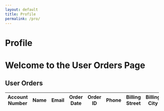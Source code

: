 ```yaml
---
layout: default
title: Profile
permalink: /pro/
---
```


# Profile



<!DOCTYPE html>
<html lang="en">
<head>
  <meta charset="UTF-8">
  <meta name="viewport" content="width=device-width, initial-scale=1.0">
  <title>Google Login and User Data</title>
  <style>
    <style>
  /* General Styles */


    <div class="profile-container">
    <h2>Your Profile</h2>
    <div class="profile">
      <img id="profilePicture" src="default-avatar.png" alt="Profile Picture" class="profile-picture" />
      <h1 id="profileName">Name</h1>
      <p id="profileEmail">Email</p>
    </div>

  h1, h2 {
    text-align: center;
    margin: 20px 0;
  }

  h1 {
    font-size: 2rem;
    color: #4CAF50;
  }

  h2 {
    font-size: 1.5rem;
    color: #333;
  }

  /* Container */
  .container {
    width: 90%;
    max-width: 1200px;
    margin: 0 auto;
    padding: 20px;
    background: #fff;
    box-shadow: 0 2px 5px rgba(0, 0, 0, 0.1);
    border-radius: 8px;
  }

  /* Table Styles */
  table {
    width: 100%;
    border-collapse: collapse;
    margin: 20px 0;
  }

  th, td {
    text-align: left;
    padding: 12px 15px;
    border: 1px solid #ddd;
  }

  th {
    background-color: #4CAF50;
    color: white;
    font-weight: bold;
  }

  td {
    background-color: #f9f9f9;
  }

  /* Zebra striping for rows */
  tr:nth-child(even) td {
    background-color: #f1f1f1;
  }

  /* Responsive Table */
  @media (max-width: 768px) {
    table {
      font-size: 14px;
    }

    th, td {
      padding: 10px;
    }
  }

  /* No Orders Message */
  .no-orders {
    text-align: center;
    font-size: 1.2rem;
    color: #888;
    margin: 20px 0;
  }

  /* Footer */
  footer {
    text-align: center;
    padding: 20px 0;
    background: #4CAF50;
    color: white;
    margin-top: 30px;
    font-size: 0.9rem;
  }
</style>

  </style>
</head>
<body>
  <h1>Welcome to the User Orders Page</h1>
  
  <h2>User Orders</h2>
  <table id="orderTable">
    <thead>
      <tr>
        <th>Account Number</th>
        <th>Name</th>
        <th>Email</th>
        <th>Order Date</th>
        <th>Order ID</th>
        <th>Phone</th>
        <th>Billing Street</th>
        <th>Billing City</th>
        <th>Billing State</th>
        <th>Billing Postal</th>
        <th>Billing Country</th>
        <th>Shipping Street</th>
        <th>Shipping City</th>
        <th>Shipping State</th>
        <th>Shipping Postal</th>
        <th>Shipping Country</th>
        <th>Item Name</th>
        <th>Item Quantity</th>
        <th>Item Price</th>
        <th>Total Amount</th>
        <th>Tracking Number</th>
      </tr>
    </thead>
    <tbody>
      <!-- Orders will be displayed here -->
    </tbody>
  </table>

  <script src="https://accounts.google.com/gsi/client" async defer></script>
  <script>
    // Your existing code to handle Google Sign-In

    // Fetch user info and display orders
    function getUserInfo() {
      const authInstance = gapi.auth2.getAuthInstance();
      const user = authInstance.currentUser.get();
      if (user.isSignedIn()) {
        const userInfo = user.getBasicProfile();
        const email = userInfo.getEmail(); // Get the logged-in user's email
        localStorage.setItem("loggedInUserEmail", email); // Store in localStorage
        return email;
      }
    }

    // Fetch orders based on email
    function fetchUserOrders(email) {
      const tableBody = document.querySelector("#orderTable tbody");
      fetch("https://raw.githubusercontent.com/m-cochran/Randomerr/main/orders.json")
        .then(response => response.json())
        .then(data => {
          const userOrders = data.filter(order => order.Email === email);
          if (userOrders.length > 0) {
            userOrders.forEach(order => {
              const row = document.createElement("tr");
              row.innerHTML = `
                <td>${order["Account Number"] || "N/A"}</td>
                <td>${order["Name"] || "N/A"}</td>
                <td>${order["Email"] || "N/A"}</td>
                <td>${order["Order Date"] || "N/A"}</td>
                <td>${order["Order ID"] || "N/A"}</td>
                <td>${order["Phone"] || "N/A"}</td>
                <td>${order["Billing Street"] || "N/A"}</td>
                <td>${order["Billing City"] || "N/A"}</td>
                <td>${order["Billing State"] || "N/A"}</td>
                <td>${order["Billing Postal"] || "N/A"}</td>
                <td>${order["Billing Country"] || "N/A"}</td>
                <td>${order["Shipping Street"] || "N/A"}</td>
                <td>${order["Shipping City"] || "N/A"}</td>
                <td>${order["Shipping State"] || "N/A"}</td>
                <td>${order["Shipping Postal"] || "N/A"}</td>
                <td>${order["Shipping Country"] || "N/A"}</td>
                <td>${order["Item Name"] || "N/A"}</td>
                <td>${order["Item Quantity"] || "N/A"}</td>
                <td>$${order["Item Price"] || "N/A"}</td>
                <td>$${order["Total Amount"] || "N/A"}</td>
                <td>${order["Tracking Number"] || "N/A"}</td>
              `;
              tableBody.appendChild(row);
            });
          } else {
            tableBody.innerHTML = "<tr><td colspan='21'>No orders found for this user.</td></tr>";
          }
        });
    }

    window.onload = function () {
      const loggedInEmail = getUserInfo();
      if (loggedInEmail) {
        fetchUserOrders(loggedInEmail);
      }
    };
  </script>
</body>
</html>

